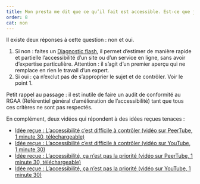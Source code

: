 ```yaml
---
title: Mon presta me dit que ce qu’il fait est accessible. Est-ce que je peux lui faire confiance ?
order: 8
cat: non
---
```

Il existe deux réponses à cette question&nbsp;: non et oui.

1. Si non&nbsp;: faites un [Diagnostic flash](https://design.numerique.gouv.fr/outils/diagnostic-flash/), il permet d’estimer de manière rapide et partielle l’accessibilité d’un site ou d’un service en ligne, sans avoir d’expertise particulière. Attention : il s’agit d’un premier aperçu qui ne remplace en rien le travail d’un expert.
2. Si oui&nbsp;: ça n’exclut pas de s’approprier le sujet et de contrôler. Voir le point 1.

Petit rappel au passage&nbsp;: il est inutile de faire un audit de conformité au RGAA (Référentiel général d’amélioration de l’accessibilité) tant que tous ces critères ne sont pas respectés.

En complément, deux vidéos qui répondent à des idées reçues tenaces&nbsp;:

- [Idée reçue : L’accessibilité c’est difficile à contrôler (vidéo sur PeerTube, 1 minute 30, téléchargeable)](https://tube.numerique.gouv.fr/w/bdfvyyMpDPeMHHTRdmtnM5)
- [Idée reçue : L’accessibilité c’est difficile à contrôler (vidéo sur YouTube, 1 minute 30)](https://youtu.be/SCSViHSOKro?feature=shared)
- [Idée reçue : L’accessibilité, ça n’est pas la priorité (vidéo sur PeerTube, 1 minute 30, téléchargeable)](https://tube.numerique.gouv.fr/w/mceDaFE4jKH6hsum2EUrYu)
- [Idée reçue : L’accessibilité, ça n’est pas la priorité (vidéo sur YouTube, 1 minute 30)](https://youtu.be/xDbPEU0aIKc?feature=shared)
